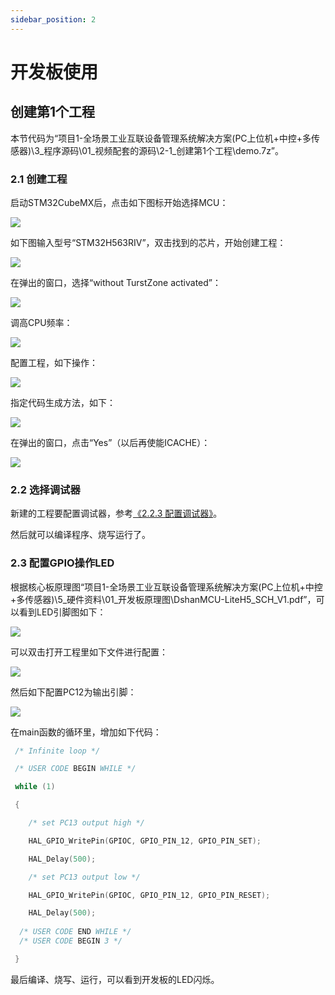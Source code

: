 ```yaml
---
sidebar_position: 2
---
```


# 开发板使用

## **创建第1个工程**

本节代码为“项目1-全场景工业互联设备管理系统解决方案(PC上位机+中控+多传感器)\3_程序源码\01_视频配套的源码\2-1_创建第1个工程\demo.7z”。

### 2.1 **创建工程**

启动STM32CubeMX后，点击如下图标开始选择MCU：

![](D:\自学文档\modbus_docs\chapter02\images\image1.png)

如下图输入型号“STM32H563RIV”，双击找到的芯片，开始创建工程：

![](D:\自学文档\modbus_docs\chapter02\images\image2.png)

在弹出的窗口，选择“without TurstZone activated”：

![](D:\自学文档\modbus_docs\chapter02\images\image3.png)

调高CPU频率：

![](D:\自学文档\modbus_docs\chapter02\images\image4.png)

配置工程，如下操作：

![](D:\自学文档\modbus_docs\chapter02\images\image5.png)

指定代码生成方法，如下：

![](D:\自学文档\modbus_docs\chapter02\images\image6.png)

在弹出的窗口，点击“Yes”（以后再使能ICACHE）：

![](D:\自学文档\modbus_docs\chapter02\images\image7.png) 

### 2.2 **选择调试器**

新建的工程要配置调试器，参考[《2.2.3 配置调试器》](#_配置调试器)。

然后就可以编译程序、烧写运行了。

### 2.3 **配置GPIO操作LED**

根据核心板原理图“项目1-全场景工业互联设备管理系统解决方案(PC上位机+中控+多传感器)\5_硬件资料\01_开发板原理图\DshanMCU-LiteH5_SCH_V1.pdf”，可以看到LED引脚图如下：

![](D:\自学文档\modbus_docs\chapter02\images\image8.png) 

可以双击打开工程里如下文件进行配置：

![](D:\自学文档\modbus_docs\chapter02\images\image9.png) 

然后如下配置PC12为输出引脚：

![](D:\自学文档\modbus_docs\chapter02\images\image10.png)

在main函数的循环里，增加如下代码：

```c
 /* Infinite loop */

 /* USER CODE BEGIN WHILE */

 while (1)

 {

    /* set PC13 output high */

    HAL_GPIO_WritePin(GPIOC, GPIO_PIN_12, GPIO_PIN_SET);     

    HAL_Delay(500);

    /* set PC13 output low */

    HAL_GPIO_WritePin(GPIOC, GPIO_PIN_12, GPIO_PIN_RESET);

    HAL_Delay(500);
     
  /* USER CODE END WHILE */
  /* USER CODE BEGIN 3 */

 }
```

最后编译、烧写、运行，可以看到开发板的LED闪烁。

 